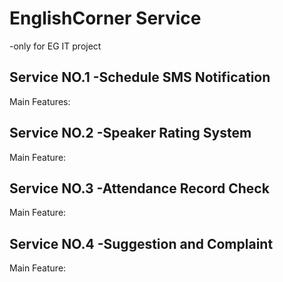 # EnglishCorner Service 
-only for EG IT project


## Service NO.1 -Schedule SMS Notification


Main Features:
>
>
>

## Service NO.2 -Speaker Rating System


Main Feature:
>
>
>

## Service NO.3 -Attendance Record Check


Main Feature:
>
>
>

## Service NO.4 -Suggestion and Complaint


Main Feature:
>
>
>
